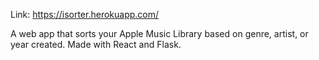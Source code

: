 Link: https://isorter.herokuapp.com/

A web app that sorts your Apple Music Library based on genre, artist, or year created. Made with React and Flask.
